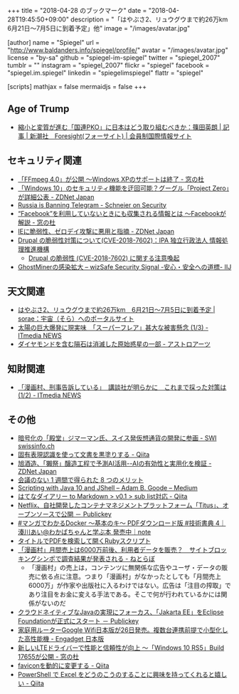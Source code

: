 +++
title = "2018-04-28 のブックマーク"
date =  "2018-04-28T19:45:50+09:00"
description = "「はやぶさ2、リュウグウまで約26万km　6月21日〜7月5日に到着予定」他"
image = "/images/avatar.jpg"

[author]
name      = "Spiegel"
url       = "http://www.baldanders.info/spiegel/profile/"
avatar    = "/images/avatar.jpg"
license   = "by-sa"
github    = "spiegel-im-spiegel"
twitter   = "spiegel_2007"
tumblr    = ""
instagram = "spiegel_2007"
flickr    = "spiegel"
facebook  = "spiegel.im.spiegel"
linkedin  = "spiegelimspiegel"
flattr    = "spiegel"

[scripts]
  mathjax = false
  mermaidjs = false
+++

## Age of Trump

- [縮小と変質が進む「国連PKO」に日本はどう取り組むべきか：篠田英朗 | 記事 | 新潮社　Foresight(フォーサイト) | 会員制国際情報サイト](http://www.fsight.jp/articles/-/43607)

## セキュリティ関連

- [「FFmpeg 4.0」が公開 ～Windows XPのサポートは終了 - 窓の杜](https://forest.watch.impress.co.jp/docs/news/1118452.html)
- [「Windows 10」のセキュリティ機能を迂回可能？グーグル「Project Zero」が詳細公表 - ZDNet Japan](https://japan.zdnet.com/article/35118149/)
- [Russia is Banning Telegram - Schneier on Security](https://www.schneier.com/blog/archives/2018/04/russia_is_banni.html)
- [“Facebook”を利用していないときにも収集される情報とは ～Facebookが解説 - 窓の杜](https://forest.watch.impress.co.jp/docs/news/1118690.html)
- [IEに脆弱性、ゼロデイ攻撃に悪用と指摘 - ZDNet Japan](https://japan.zdnet.com/article/35118231/)
- [Drupal の脆弱性対策について(CVE-2018-7602)：IPA 独立行政法人 情報処理推進機構](https://www.ipa.go.jp/security/ciadr/vul/20180426-drupal.html)
    - [Drupal の脆弱性 (CVE-2018-7602) に関する注意喚起](http://www.jpcert.or.jp/at/2018/at180019.html)
- [GhostMinerの感染拡大 – wizSafe Security Signal -安心・安全への道標- IIJ](https://wizsafe.iij.ad.jp/2018/04/323/)

## 天文関連

- [はやぶさ2、リュウグウまで約26万km　6月21日〜7月5日に到着予定 | sorae：宇宙（そら）へのポータルサイト](https://sorae.info/10/2018_04_19_haya.html)
- [太陽の巨大爆発に現実味　「スーパーフレア」甚大な被害懸念 (1/3) - ITmedia NEWS](http://www.itmedia.co.jp/news/articles/1804/23/news055.html)
- [ダイヤモンドを含む隕石は消滅した原始惑星の一部 - アストロアーツ](http://www.astroarts.co.jp/article/hl/a/9866_diamond)

## 知財関連

- [「漫画村、刑事告訴している」　講談社が明らかに　これまで採った対策は (1/2) - ITmedia NEWS](http://www.itmedia.co.jp/news/articles/1804/27/news117.html)

## その他

- [暗号化の「殿堂」ジマーマン氏、スイス発仮想通貨の開発に参画 - SWI swissinfo.ch](https://www.swissinfo.ch/jpn/business/44062770)
- [固有表現認識を使って文書を黒塗りする - Qiita](https://qiita.com/Hironsan/items/a5acf1d121926666907b)
- [旭酒造、「獺祭」醸造工程で予測AI活用--AIの有効性と実用化を検証 - ZDNet Japan](https://japan.zdnet.com/article/35118141/)
- [会議のない 1 週間で得られた 8 つのメリット](https://navi.dropbox.jp/gains-from-declining-meetings)
- [Scripting with Java 10 and JShell – Adam B. Goode – Medium](https://medium.com/@adambgoode/-497d6fdbf8b5)
- [はてなダイアリー to Markdown > v0.1 > sub list対応 - Qiita](https://qiita.com/7of9/items/4e5c586431871e24ad33)
- [Netflix、自社開発したコンテナマネジメントプラットフォーム「Titus」、オープンソースで公開 － Publickey](http://www.publickey1.jp/blog/18/netflixtitus.html)
- [#マンガでわかるDocker 〜基本のキ〜 PDFダウンロード版 #技術書典 4｜湊川あい@わかばちゃんと学ぶ本 発売中｜note](https://note.mu/llminatoll/n/n4f419db0effc)
- [タイトルでPDFを検索して開くRubyスクリプト](https://snap.textfile.org/20160701151217/)
- [「漫画村」月間売上は6000万前後、利用者データを販売？　サイトブロッキングシンポで調査結果が発表される - ねとらぼ](http://nlab.itmedia.co.jp/nl/articles/1804/22/news025.html)
    - 「漫画村」の売上は，コンテンツに無関係な広告やユーザ・データの販売に依る点に注意。つまり「漫画村」がなかったとしても「月間売上6000万」が作家や出版社に入るわけではない。広告は「注目の搾取」であり注目をお金に変える手法である。そこで何が行われているかには関係がないのだ
- [クラウドネイティブなJavaの実現にフォーカス、「Jakarta EE」をEclipse Foundationが正式にスタート － Publickey](http://www.publickey1.jp/blog/18/javajakarta_eeeclipse_foundation.html)
- [家庭用ルーターGoogle Wifi日本版が26日発売。複数台連携前提で小型化した高性能機 - Engadget 日本版](https://japanese.engadget.com/2018/04/25/google-wifi-26/)
- [新しいLTEドライバーで性能と信頼性が向上 ～「Windows 10 RS5」Build 17655が公開 - 窓の杜](https://forest.watch.impress.co.jp/docs/news/1119252.html)
- [faviconを動的に変更する - Qiita](https://qiita.com/mo4_9/items/f089cbb547eff7792a78)
- [PowerShell で Excel をどうのこうのすることに興味を持ってくれると嬉しい - Qiita](https://qiita.com/miyamiya/items/161372111b68bad0744a)
